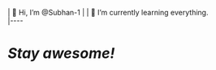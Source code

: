 
| 👋 Hi, I’m @Subhan-1                    |
| 🌱 I’m currently learning everything.   
|----


# <i>Stay awesome!</i>
          
